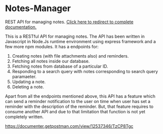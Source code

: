 # Notes-Manager
REST API for managing notes. 
<a href= "https://documenter.getpostman.com/view/12537346/TzCP8Tgc" target="_blank">Click here to redirect to complete documentation.</a>



This is a RESTful API for managing notes. The API has been written in Javascript in Node.Js runtime environment using express framework and a few more npm modules. It has a endpoints for:

1. Creating notes (with file attachments also) and reminders.
2. Fetching all notes inside our database.
3. Fetching notes from database of a particular ID.
4. Responding to a search query with notes corresponding to search query paramaeter.
5. Updating a note.
6. Deleting a note.


Apart from all the endpoints mentioned above, this API has a feature which can send a reminder notification to the user on time when user has set a reminder with the description of the reminder. But, that feature requires to consume another API and due to that limitation that function is not yet completely written.


https://documenter.getpostman.com/view/12537346/TzCP8Tgc
